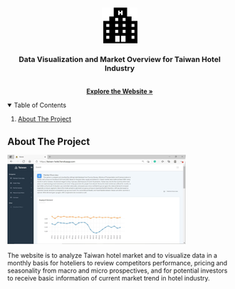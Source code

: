 <!-- PROJECT LOGO -->
<br />
<p align="center">
  <a href="https://taiwan-hotel.herokuapp.com/">
    <img src="static/image/hotel.png" alt="Logo" width="80" height="80">
  </a>

  <h3 align="center">Data Visualization and Market Overview for Taiwan Hotel Industry</h3>

  <p align="center">
    <br />
    <a href="https://taiwan-hotel.herokuapp.com/"><strong>Explore the Website »</strong></a>
  </p>
</p>



<!-- TABLE OF CONTENTS -->
<details open="open">
  <summary>Table of Contents</summary>
  <ol>
    <li>
      <a href="#about-the-project">About The Project</a>
    </li>
  </ol>
</details>



<!-- ABOUT THE PROJECT -->
## About The Project

<a href="https://taiwan-hotel.herokuapp.com/">
  <img src="static/image/screenshot.JPG" alt="Logo" width="400" height="200">
</a>

The website is to analyze Taiwan hotel market and to visualize data in a monthly basis for hoteliers to review competitors performance, pricing and seasonality from macro and micro prospectives, and for potential investors to receive basic information of current market trend in hotel industry.

